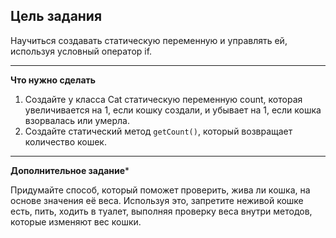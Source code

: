 ## Цель задания
Научиться создавать статическую переменную и управлять ей, используя условный оператор if.
___
**Что нужно сделать**
1.	Создайте у класса Cat статическую переменную count, которая увеличивается на 1, если кошку создали, и убывает на 1, если кошка взорвалась или умерла.
2.	Создайте статический метод `getCount()`, который возвращает количество кошек.
___
**Дополнительное задание***

Придумайте способ, который поможет проверить, жива ли кошка, на основе значения её веса. Используя это, запретите неживой кошке есть, пить, ходить в туалет, выполняя проверку веса внутри методов, которые изменяют вес кошки.